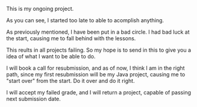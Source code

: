 This is my ongoing project.

As you can see, I started too late to able to acomplish anything. 

As previously mentioned, I have been put in a bad circle. I had bad luck at the start, causing me to fall behind with the lessons.

This reults in all projects failing. So my hope is to send in this to give you a idea of what I want to be able to do.

I will book a call for resubmission, and as of now, I think I am in the right path, since my first resubmission will be my Java project, causing me to "start over" from the start. Do it over and do it right. 

I will accept my failed grade, and I will return a project, capable of passing next submission date.

